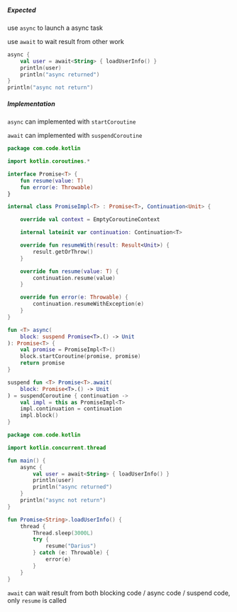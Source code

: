 ##### Expected

use `async` to launch a async task

use `await` to wait result from other work

```kotlin
async {
    val user = await<String> { loadUserInfo() }
    println(user)
    println("async returned")
}
println("async not return")
```

##### Implementation

`async` can implemented with `startCoroutine`

`await` can implemented with `suspendCoroutine`

```kotlin
package com.code.kotlin

import kotlin.coroutines.*

interface Promise<T> {
    fun resume(value: T)
    fun error(e: Throwable)
}

internal class PromiseImpl<T> : Promise<T>, Continuation<Unit> {

    override val context = EmptyCoroutineContext

    internal lateinit var continuation: Continuation<T>

    override fun resumeWith(result: Result<Unit>) {
        result.getOrThrow()
    }

    override fun resume(value: T) {
        continuation.resume(value)
    }

    override fun error(e: Throwable) {
        continuation.resumeWithException(e)
    }
}

fun <T> async(
    block: suspend Promise<T>.() -> Unit
): Promise<T> {
    val promise = PromiseImpl<T>()
    block.startCoroutine(promise, promise)
    return promise
}

suspend fun <T> Promise<T>.await(
    block: Promise<T>.() -> Unit
) = suspendCoroutine { continuation ->
    val impl = this as PromiseImpl<T>
    impl.continuation = continuation
    impl.block()
}
```

```kotlin
package com.code.kotlin

import kotlin.concurrent.thread

fun main() {
    async {
        val user = await<String> { loadUserInfo() }
        println(user)
        println("async returned")
    }
    println("async not return")
}

fun Promise<String>.loadUserInfo() {
    thread {
        Thread.sleep(3000L)
        try {
            resume("Darius")
        } catch (e: Throwable) {
            error(e)
        }
    }
}
```

`await` can wait result from both blocking code / async code / suspend code, only `resume` is called

